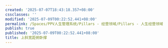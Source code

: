 ```yaml
---
created: '2025-07-07T18:43:18.357+08:00'
cssclasses: ''
modified: '2025-07-09T00:22:52.441+08:00'
permalink: /Spaces/PPV人生管理系统/Pillars - 经营领域/Pillars - 人生经营领域/运动/增肌减脂计划/力量训练动作库/上斜宽距俯卧撑.md
publish: true
published: '2025-07-09T00:22:52.441+08:00'
title: 上斜宽距俯卧撑
---
```

